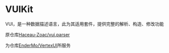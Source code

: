 # VUIKit
VUI，是一种数据描述语言，此为其适用套件，提供完整的解析、构造、修改功能



原仓库[Haceau-Zoac/vui.parser](https://github.com/Haceau-Zoac/vui.parser)

为仓库[EnderMo/VertexUI](https://github.com/EnderMo/VertexUI)所服务
